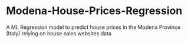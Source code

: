 # Modena-House-Prices-Regression
A ML Regression model to predict house prices in the Modena Province (Italy) relying on house sales websites data
